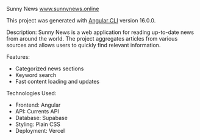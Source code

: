 Sunny News
www.sunnynews.online

This project was generated with [Angular CLI](https://github.com/angular/angular-cli) version 16.0.0.

Description:
Sunny News is a web application for reading up-to-date news from around the world. The project aggregates articles from various sources and allows users to quickly find relevant information.

Features:
- Categorized news sections
- Keyword search
- Fast content loading and updates

Technologies Used:
- Frontend: Angular
- API: Currents API
- Database: Supabase
- Styling: Plain CSS
- Deployment: Vercel